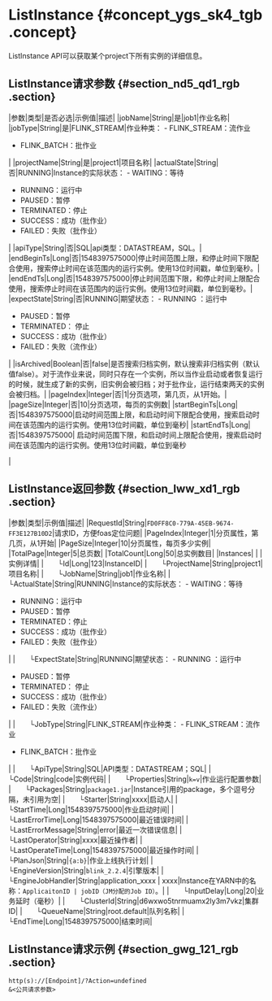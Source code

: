 # ListInstance {#concept_ygs_sk4_tgb .concept}

ListInstance API可以获取某个project下所有实例的详细信息。

## ListInstance请求参数 {#section_nd5_qd1_rgb .section}

|参数|类型|是否必选|示例值|描述|
|jobName|String|是|job1|作业名称|
|jobType|String|是|FLINK\_STREAM|作业种类： -   FLINK\_STREAM：流作业
-   FLINK\_BATCH：批作业

|
|projectName|String|是|project1|项目名称|
|actualState|String|否|RUNNING|Instance的实际状态： -   WAITING：等待
-   RUNNING：运行中
-   PAUSED：暂停
-   TERMINATED：停止
-   SUCCESS：成功（批作业）
-   FAILED：失败（批作业）

|
|apiType|String|否|SQL|api类型：DATASTREAM，SQL。|
|endBeginTs|Long|否|1548397575000|停止时间范围上限，和停止时间下限配合使用，搜索停止时间在该范围内的运行实例。使用13位时间戳，单位到毫秒。|
|endEndTs|Long|否|1548397575000|停止时间范围下限，和停止时间上限配合使用，搜索停止时间在该范围内的运行实例。使用13位时间戳，单位到毫秒。|
|expectState|String|否|RUNNING|期望状态： -   RUNNING ：运行中
-   PAUSED：暂停
-   TERMINATED： 停止
-   SUCCESS：成功（批作业）
-   FAILED：失败（流作业）

|
|isArchived|Boolean|否|false|是否搜索归档实例，默认搜索非归档实例（默认值false）。对于流作业来说，同时只存在一个实例，所以当作业启动或者恢复运行的时候，就生成了新的实例，旧实例会被归档；对于批作业，运行结束两天的实例会被归档。|
|pageIndex|Integer|否|1|分页选项，第几页，从1开始。|
|pageSize|Integer|否|10|分页选项，每页的实例数|
|startBeginTs|Long|否|1548397575000|启动时间范围上限，和启动时间下限配合使用，搜索启动时间在该范围内的运行实例。使用13位时间戳，单位到毫秒|
|startEndTs|Long|否|1548397575000| 启动时间范围下限，和启动时间上限配合使用，搜索启动时间在该范围内的运行实例。使用13位时间戳，单位到毫秒

 |

## ListInstance返回参数 {#section_lww_xd1_rgb .section}

|参数|类型|示例值|描述|
|RequestId|String|`FD0FF8C0-779A-45EB-9674-FF3E127B10D2`|请求ID，方便foas定位问题|
|PageIndex|Integer|1|分页属性，第几页，从1开始|
|PageSize|Integer|10|分页属性，每页多少实例|
|TotalPage|Integer|5|总页数|
|TotalCount|Long|50|总实例数目|
|Instances| | |实例详情|
|  └Id|Long|123|InstanceID|
|  └ProjectName|String|project1|项目名称|
|  └JobName|String|job1|作业名称|
|  └ActualState|String|RUNNING|Instance的实际状态： -   WAITING：等待
-   RUNNING：运行中
-   PAUSED：暂停
-   TERMINATED：停止
-   SUCCESS：成功（批作业）
-   FAILED：失败（批作业）

|
|  └ExpectState|String|RUNNING|期望状态： -   RUNNING ：运行中
-   PAUSED：暂停
-   TERMINATED： 停止
-   SUCCESS：成功（批作业）
-   FAILED：失败（流作业）

|
|  └JobType|String|FLINK\_STREAM|作业种类： -   FLINK\_STREAM：流作业
-   FLINK\_BATCH：批作业

|
|  └ApiType|String|SQL|API类型：DATASTREAM；SQL|
|  └Code|String|code|实例代码|
|  └Properties|String|`k=v`|作业运行配置参数|
|  └Packages|String|`package1.jar`|Instance引用的package，多个逗号分隔，未引用为空|
|  └Starter|String|xxxx|启动人|
|  └StartTime|Long|1548397575000|作业启动时间|
|  └LastErrorTime|Long|1548397575000|最近错误时间|
|  └LastErrorMessage|String|error|最近一次错误信息|
|  └LastOperator|String|xxxx|最近操作者|
|  └LastOperateTime|Long|1548397575000|最近操作时间|
|  └PlanJson|String|`{a:b}`|作业上线执行计划|
|  └EngineVersion|String|`blink_2.2.4`|引擎版本|
|  └EngineJobHandler|String|application\_xxxx | xxxx|Instance在YARN中的名称：`ApplicaitonID | jobID（JM分配的Job ID）`。|
|  └InputDelay|Long|20|业务延时（毫秒）|
|  └ClusterId|String|d6wxwo5tnrmuamx2ly3m7vkz|集群ID|
|  └QueueName|String|root.default|队列名称|
|  └EndTime|Long|1548397575000|结束时间|

## ListInstance请求示例 {#section_gwg_121_rgb .section}

```
http(s)://[Endpoint]/?Action=undefined
&<公共请求参数>
```

